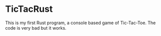 # TicTacRust
This is my first Rust program, a console based game of Tic-Tac-Toe. The code is very bad but it works.
